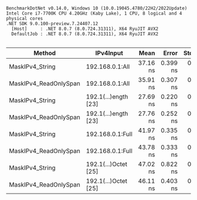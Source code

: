 ```

BenchmarkDotNet v0.14.0, Windows 10 (10.0.19045.4780/22H2/2022Update)
Intel Core i7-7700K CPU 4.20GHz (Kaby Lake), 1 CPU, 8 logical and 4 physical cores
.NET SDK 9.0.100-preview.7.24407.12
  [Host]     : .NET 8.0.7 (8.0.724.31311), X64 RyuJIT AVX2
  DefaultJob : .NET 8.0.7 (8.0.724.31311), X64 RyuJIT AVX2


```
| Method                | IPv4Input            | Mean     | Error    | StdDev   | Gen0   | Allocated |
|---------------------- |--------------------- |---------:|---------:|---------:|-------:|----------:|
| MaskIPv4_String       | 192.168.0.1:All      | 37.16 ns | 0.399 ns | 0.354 ns | 0.0114 |      48 B |
| MaskIPv4_ReadOnlySpan | 192.168.0.1:All      | 35.91 ns | 0.307 ns | 0.272 ns | 0.0114 |      48 B |
| MaskIPv4_String       | 192.1(...)ength [23] | 27.69 ns | 0.220 ns | 0.195 ns |      - |         - |
| MaskIPv4_ReadOnlySpan | 192.1(...)ength [23] | 27.76 ns | 0.252 ns | 0.224 ns |      - |         - |
| MaskIPv4_String       | 192.168.0.1:Full     | 41.97 ns | 0.335 ns | 0.297 ns | 0.0114 |      48 B |
| MaskIPv4_ReadOnlySpan | 192.168.0.1:Full     | 43.78 ns | 0.333 ns | 0.312 ns | 0.0114 |      48 B |
| MaskIPv4_String       | 192.1(...)Octet [25] | 47.02 ns | 0.822 ns | 0.728 ns | 0.0114 |      48 B |
| MaskIPv4_ReadOnlySpan | 192.1(...)Octet [25] | 46.11 ns | 0.403 ns | 0.358 ns | 0.0114 |      48 B |
